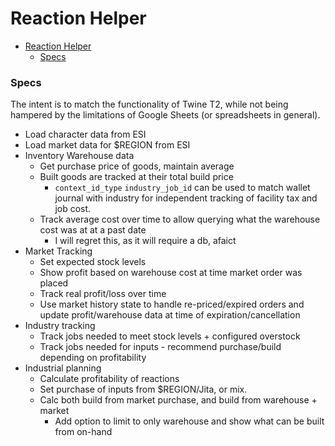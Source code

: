 # Reaction Helper
<!-- TOC -->
* [Reaction Helper](#reaction-helper)
    * [Specs](#specs)
<!-- TOC -->
### Specs
The intent is to match the functionality of Twine T2, while not being hampered by the limitations of Google Sheets (or spreadsheets in general).  
* Load character data from ESI
* Load market data for $REGION from ESI
* Inventory Warehouse data 
  * Get purchase price of goods, maintain average 
  * Built goods are tracked at their total build price
    * `context_id_type` `industry_job_id` can be used to match wallet journal with industry for independent tracking of facility tax and job cost.
  * Track average cost over time to allow querying what the warehouse cost was at at a past date
    * I will regret this, as it will require a db, afaict
* Market Tracking
  * Set expected stock levels
  * Show profit based on warehouse cost at time market order was placed
  * Track real profit/loss over time
  * Use market history state to handle re-priced/expired orders and update profit/warehouse data at time of expiration/cancellation
* Industry tracking
  * Track jobs needed to meet stock levels + configured overstock
  * Track jobs needed for inputs - recommend purchase/build depending on profitability
* Industrial planning
  * Calculate profitability of reactions
  * Set purchase of inputs from $REGION/Jita, or mix.
  * Calc both build from market purchase, and build from warehouse + market 
    * Add option to limit to only warehouse and show what can be built from on-hand 
  
